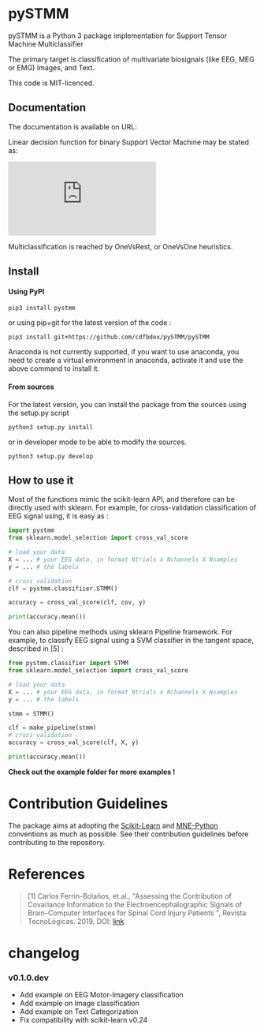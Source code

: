 # pySTMM
pySTMM is a Python 3 package implementation for Support Tensor Machine Multiclassifier

The primary target is classification of multivariate biosignals (like EEG, MEG or EMG) Images, and Text.

This code is MIT-licenced.

## Documentation

The documentation is available on URL:

Linear decision function for binary Support Vector Machine may be stated as:

![equation](https://latex.codecogs.com/gif.latex?f%28x%29%20%3D%20wx%20&plus;%20b)

Multiclassification is reached by OneVsRest, or OneVsOne heuristics.

## Install

#### Using PyPI

```
pip3 install pystmm
```
or using pip+git for the latest version of the code :

```
pip3 install git+https://github.com/cdfbdex/pySTMM/pySTMM
```

Anaconda is not currently supported, if you want to use anaconda, you need to create a virtual environment in anaconda, activate it and use the above command to install it.

#### From sources

For the latest version, you can install the package from the sources using the setup.py script

```
python3 setup.py install
```

or in developer mode to be able to modify the sources.

```
python3 setup.py develop
```

## How to use it

Most of the functions mimic the scikit-learn API, and therefore can be directly used with sklearn. For example, for cross-validation classification of EEG signal using, it is easy as :

```python
import pystmm
from sklearn.model_selection import cross_val_score

# load your data
X = ... # your EEG data, in format Ntrials x Nchannels X Nsamples
y = ... # the labels

# cross validation
clf = pystmm.classifiier.STMM()

accuracy = cross_val_score(clf, cov, y)

print(accuracy.mean())

```

You can also pipeline methods using sklearn Pipeline framework. For example, to classify EEG signal using a SVM classifier in the tangent space, described in [5] :

```python
from pystmm.classifier import STMM
from sklearn.model_selection import cross_val_score

# load your data
X = ... # your EEG data, in format Ntrials x Nchannels X Nsamples
y = ... # the labels

stmm = STMM()

clf = make_pipeline(stmm)
# cross validation
accuracy = cross_val_score(clf, X, y)

print(accuracy.mean())

```

**Check out the example folder for more examples !**


# Contribution Guidelines

The package aims at adopting the [Scikit-Learn](http://scikit-learn.org/stable/developers/contributing.html#contributing-code) and [MNE-Python](http://martinos.org/mne/stable/contributing.html#general-code-guidelines) conventions as much as possible. See their contribution guidelines before contributing to the repository.


# References

> [1] Carlos Ferrin-Bolaños, et.al., "Assessing the Contribution of Covariance Information to the Electroencephalographic Signals of Brain–Computer Interfaces for Spinal Cord Injury Patients ", Revista TecnoLógicas. 2019. DOI: [link](https://doi.org/10.22430/22565337.1392)

# changelog

### v0.1.0.dev
- Add example on EEG Motor-Imagery classification
- Add example on Image classification
- Add example on Text Categorization
- Fix compatibility with scikit-learn v0.24
